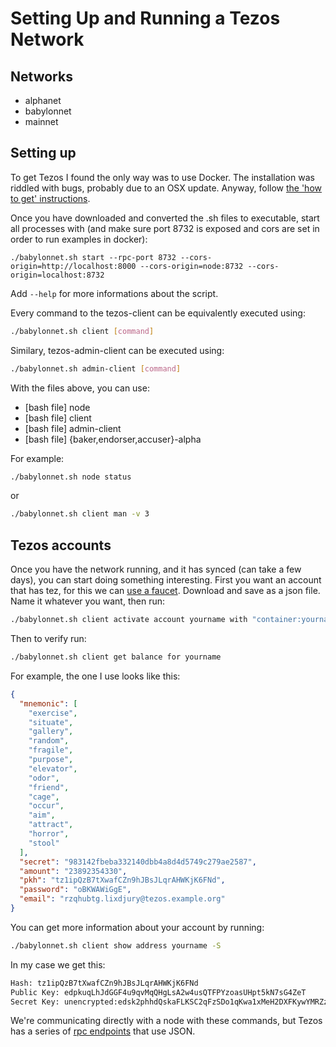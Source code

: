 # Setting Up and Running a Tezos Network

## Networks

- alphanet
- babylonnet
- mainnet

## Setting up

To get Tezos I found the only way was to use Docker. The installation was riddled with bugs, probably due to an OSX update. Anyway, follow [the 'how to get' instructions](https://tezos.gitlab.io/introduction/howtoget.html).

Once you have downloaded and converted the .sh files to executable, start all processes with (and make sure port 8732 is exposed and cors are set in order to run examples in docker):

```
./babylonnet.sh start --rpc-port 8732 --cors-origin=http://localhost:8000 --cors-origin=node:8732 --cors-origin=localhost:8732
```

Add `--help` for more informations about the script.

Every command to the tezos-client can be equivalently executed using:

```sh
./babylonnet.sh client [command]
```

Similary, tezos-admin-client can be executed using:

```sh
./babylonnet.sh admin-client [command]
```

With the files above, you can use:

- [bash file] node
- [bash file] client
- [bash file] admin-client
- [bash file] {baker,endorser,accuser}-alpha

For example:

```sh
./babylonnet.sh node status
```

or

```sh
./babylonnet.sh client man -v 3
```

## Tezos accounts

Once you have the network running, and it has synced (can take a few days), you can start doing something interesting. First you want an account that has tez, for this we can [use a faucet](https://faucet.tzalpha.net/). Download and save as a json file. Name it whatever you want, then run:

```bash
./babylonnet.sh client activate account yourname with "container:yourname.json"
```

Then to verify run:

```bash
./babylonnet.sh client get balance for yourname
```

For example, the one I use looks like this:

```json
{
  "mnemonic": [
    "exercise",
    "situate",
    "gallery",
    "random",
    "fragile",
    "purpose",
    "elevator",
    "odor",
    "friend",
    "cage",
    "occur",
    "aim",
    "attract",
    "horror",
    "stool"
  ],
  "secret": "983142fbeba332140dbb4a8d4d5749c279ae2587",
  "amount": "23892354330",
  "pkh": "tz1ipQzB7tXwafCZn9hJBsJLqrAHWKjK6FNd",
  "password": "oBKWAWiGgE",
  "email": "rzqhubtg.lixdjury@tezos.example.org"
}
```

You can get more information about your account by running:

```bash
./babylonnet.sh client show address yourname -S
```

In my case we get this:

```bash
Hash: tz1ipQzB7tXwafCZn9hJBsJLqrAHWKjK6FNd
Public Key: edpkuqLhJdGGF4u9qvMqQHgLsA2w4usQTFPYzoasUHpt5kN7sG4ZeT
Secret Key: unencrypted:edsk2phhdQskaFLKSC2qFzSDo1qKwa1xMeH2DXFKywYMRZzrGHHk8y
```

We're communicating directly with a node with these commands, but Tezos has a series of [rpc endpoints](https://tezos.gitlab.io/api/rpc.html#rpc-index) that use JSON.
